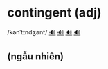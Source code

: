# contingent (adj)

/kənˈtɪndʒənt/ [🔊](https://www.oxfordlearnersdictionaries.com/media/english/uk_pron/x/xco/xcont/xcontingent__gb_1.mp3) [🔊](https://dictionary.cambridge.org/media/english/uk_pron/u/ukc/ukcon/ukconte021.mp3) [🔊](https://www.oxfordlearnersdictionaries.com/media/english/us_pron/x/xco/xcont/xcontingent__us_1.mp3) [🔊](https://dictionary.cambridge.org/media/english/us_pron/c/con/conti/contingent.mp3)

## (ngẫu nhiên)